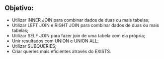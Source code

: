 ## Objetivo:

<ul>
  <li>Utilizar INNER JOIN para combinar dados de duas ou mais tabelas;</li>

  <li>Utilizar LEFT JOIN e RIGHT JOIN para combinar dados de duas ou mais tabelas;</li>

  <li>Utilizar SELF JOIN para fazer join de uma tabela com ela própria;</li>

  <li>Unir resultados com UNION e UNION ALL;</li>
  
  <li>Utilizar SUBQUERIES;</li>

  <li>Criar queries mais eficientes através do EXISTS.</li>
</ul>
